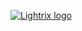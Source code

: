[![Lightrix logo](https://raw.githubusercontent.com/Lightrix/npm/main/.github/Image/favicon.png "Built with Lightrix/npm")](https://github.com/Lightrix/npm)
